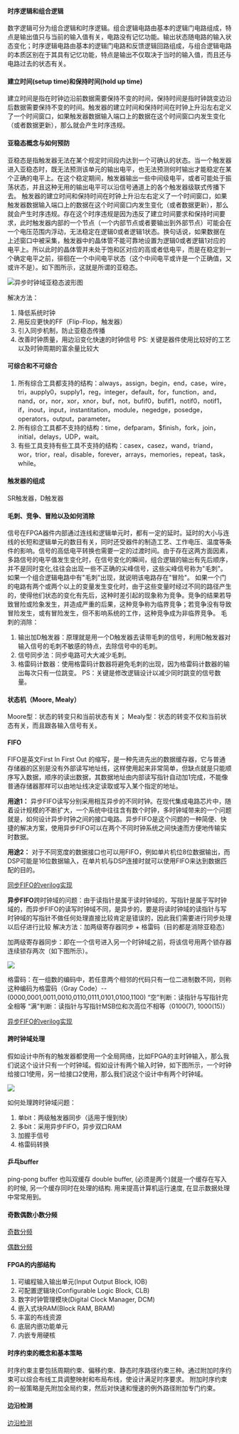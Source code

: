 #### 时序逻辑和组合逻辑
数字逻辑可分为组合逻辑和时序逻辑。组合逻辑电路由基本的逻辑门电路组成，特点是输出值只与当前的输入值有关，电路没有记忆功能。输出状态随电路的输入状态变化；时序逻辑电路由基本的逻辑门电路和反馈逻辑回路组成，与组合逻辑电路的本质区别在于其具有记忆功能，特点是输出不仅取决于当时的输入值，而且还与电路过去的状态有关。
 
#### 建立时间(setup time)和保持时间(hold up time)
建立时间是指在时钟边沿前数据需要保持不变的时间，保持时间是指时钟跳变边沿后数据需要保持不变的时间。触发器的建立时间和保持时间在时钟上升沿左右定义了一个时间窗口，如果触发器数据输入端口上的数据在这个时间窗口内发生变化（或者数据更新），那么就会产生时序违规。

#### 亚稳态概念与如何预防
亚稳态是指触发器无法在某个规定时间段内达到一个可确认的状态。当一个触发器进入亚稳态时，既无法预测该单元的输出电平，也无法预测何时输出才能稳定在某个正确的电平上。在这个稳定期间，触发器输出一些中间级电平，或者可能处于振荡状态，并且这种无用的输出电平可以沿信号通道上的各个触发器级联式传播下去。
触发器的建立时间和保持时间在时钟上升沿左右定义了一个时间窗口，如果触发器数据输入端口上的数据在这个时间窗口内发生变化（或者数据更新），那么就会产生时序违规。存在这个时序违规是因为违反了建立时间要求和保持时间要求，此时触发器内部的一个节点（一个内部节点或者要输出到外部节点）可能会在一个电压范围内浮动，无法稳定在逻辑0或者逻辑1状态。换句话说，如果数据在上述窗口中被采集，触发器中的晶体管不能可靠地设置为逻辑0或者逻辑1对应的电平上。所以此时的晶体管并未处于饱和区对应的高或者低电平，而是在稳定到一个确定电平之前，徘徊在一个中间电平状态（这个中间电平或许是一个正确值，又或许不是）。如下图所示，这就是所谓的亚稳态。

![异步时钟域亚稳态波形图](https://images2017.cnblogs.com/blog/966190/201709/966190-20170910161534054-653657163.png)

解决方法：
1. 降低系统时钟
2. 用反应更快的FF（Flip-Flop，触发器）
3. 引入同步机制，防止亚稳态传播
4. 改善时钟质量，用边沿变化快速的时钟信号
PS: 关键是器件使用比较好的工艺以及时钟周期的富余量比较大

#### 可综合和不可综合
1. 所有综合工具都支持的结构：always，assign，begin，end，case，wire，tri，aupply0，supply1，reg，integer，default，for，function，and，nand，or，nor，xor，xnor，buf，not，bufif0，bufif1，notif0，notif1，if，inout，input，instantitation，module，negedge，posedge，operators，output，parameter。
2. 所有综合工具都不支持的结构：time，defparam，$finish，fork，join，initial，delays，UDP，wait。
3. 有些工具支持有些工具不支持的结构：casex，casez，wand，triand，wor，trior，real，disable，forever，arrays，memories，repeat，task，while。 

#### 触发器的组成
SR触发器，D触发器

#### 毛刺、竞争、冒险以及如何消除
信号在FPGA器件内部通过连线和逻辑单元时，都有一定的延时。延时的大小与连线的长短和逻辑单元的数目有关，同时还受器件的制造工艺、工作电压、温度等条件的影响。信号的高低电平转换也需要一定的过渡时间。由于存在这两方面因素，多路信号的电平值发生变化时，在信号变化的瞬间，组合逻辑的输出有先后顺序，并不是同时变化,往往会出现一些不正确的尖峰信号，这些尖峰信号称为"毛刺"。如果一个组合逻辑电路中有"毛刺"出现，就说明该电路存在"冒险"。
如果一个门的电路有两个或两个以上的变量发生变化时，由于这些变量时经过不同的路径产生的，使得他们状态的变化有先后，这种时差引起的现象称为竞争。竞争的结果若导致冒险或险象发生，并造成严重的后果，这种竞争称为临界竞争；若竞争没有导致冒险发生，或有冒险发生，但不影响系统的工作，这种竞争成为非临界竞争。
毛刺的消除：
1. 输出加D触发器：原理就是用一个D触发器去读带毛刺的信号，利用D触发器对输入信号的毛刺不敏感的特点，去除信号中的毛刺。
2. 信号同步法：同步电路可大大减少毛刺。
3. 格雷码计数器：使用格雷码计数器将避免毛刺的出现，因为格雷码计数器的输出每次只有一位跳变。
PS：关键是修改逻辑设计以减少同时跳变的信号数量。

#### 状态机（Moore, Mealy）
Moore型：状态的转变只和当前状态有关；
Mealy型：状态的转变不仅和当前状态有关，而且跟各输入信号有关。

#### FIFO
FIFO是英文First In First Out 的缩写，是一种先进先出的数据缓存器，它与普通存储器的区别是没有外部读写地址线，这样使用起来非常简单，但缺点就是只能顺序写入数据，顺序的读出数据，其数据地址由内部读写指针自动加1完成，不能像普通存储器那样可以由地址线决定读取或写入某个指定的地址。

**用途1：**
异步FIFO读写分别采用相互异步的不同时钟。在现代集成电路芯片中，随着设计规模的不断扩大，一个系统中往往含有数个时钟，多时钟域带来的一个问题就是，如何设计异步时钟之间的接口电路。异步FIFO是这个问题的一种简便、快捷的解决方案，使用异步FIFO可以在两个不同时钟系统之间快速而方便地传输实时数据。

**用途2：**
对于不同宽度的数据接口也可以用FIFO，例如单片机位8位数据输出，而DSP可能是16位数据输入，在单片机与DSP连接时就可以使用FIFO来达到数据匹配的目的。

[同步FIFO的verilog实现](../Codes/同步FIFO.v)

**异步FIFO**跨时钟域的问题：由于读指针是属于读时钟域的，写指针是属于写时钟域的，而异步FIFO的读写时钟域不同，是异步的，要是将读时钟域的读指针与写时钟域的写指针不做任何处理直接比较肯定是错误的，因此我们需要进行同步处理以后仔进行比较
解决方法：加两级寄存器同步 + 格雷码（目的都是消除亚稳态）

加两级寄存器同步：即在一个信号进入另一个时钟域之前，将该信号用两个锁存器连续锁存两次（如下图所示）。

![](http://www.ofweek.com/Upload/plainimages/Kevin/images/img6/w80.JPG)

格雷码：在一组数的编码中，若任意两个相邻的代码只有一位二进制数不同，则称这种编码为格雷码（Gray Code）--(0000,0001,0011,0010,0110,0111,0101,0100,1100)
“空”判断：读指针与写指针完全相等
“满”判断：读指针与写指针MSB位和次高位不相等（0100(7), 1000(15)）

[异步FIFO的verilog实现](../Codes/异步FIFO.v)

#### 跨时钟域处理
假如设计中所有的触发器都使用一个全局网络，比如FPGA的主时钟输入，那么我们说这个设计只有一个时钟域。假如设计有两个输入时钟，如下图所示，一个时钟给接口1使用，另一给接口2使用，那么我们说这个设计中有两个时钟域。

![](https://images2017.cnblogs.com/blog/966190/201709/966190-20170910161527960-1397115132.png)

如何处理跨时钟域问题：
1. 单bit：两级触发器同步（适用于慢到快）
2. 多bit：采用异步FIFO，异步双口RAM
3. 加握手信号
4. 格雷码转换

#### 乒乓buffer
ping-pong buffer 也叫双缓存 double buffer, (必须是两个)就是一个缓存在写入的时候, 另一个缓存同时在处理的结构. 用来提高计算机运行速度, 在显示数据处理中常常用到。

#### 奇数偶数小数分频
[奇数分频](../Codes/奇数分频.v)

[偶数分频](../Codes/偶数分频.v)

#### FPGA的内部结构
1. 可编程输入输出单元(Input Output Block, IOB)
2. 可配置逻辑块(Configurable Logic Block, CLB)
3. 数字时钟管理模块(Digital Clock Manager, DCM)
4. 嵌入式块RAM(Block RAM, BRAM)
5. 丰富的布线资源
6. 底层内嵌功能单元
7. 内嵌专用硬核

#### 时序约束的概念和基本策略
时序约束主要包括周期约束、偏移约束、静态时序路径约束三种。通过附加时序约束可以综合布线工具调整映射和布局布线，使设计满足时序要求。
附加时序约束的一般策略是先附加全局约束，然后对快速和慢速的例外路径附加专门约束。

#### 边沿检测
[边沿检测](../Codes/边沿检测.v)